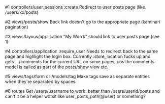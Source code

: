 #1 controllers/user_sessions :create
Redirect to user posts page (like /users/xx/posts)

#2 views/posts/show
Back link doesn't go to the appropriate page (kaminari pagination)

#3 views/layous/application
"My Worrk" should link to user posts page (see 1)

#4 controllers/application :require_user
Needs to redirect back to the same page and highlight the login box. Currently :store_location fucks up and gets .../comments for the current URL on some pages, cos the comments model is called as part of the posts/show view etc.

#5 views/tags/form or /models/tag
Make tags save as separate entities when they're separated by spaces

#6 routes
Get /users/username to work:
better than /users/userid/posts and can't it be a helper wotsit like user_posts_path(@user) or something?
